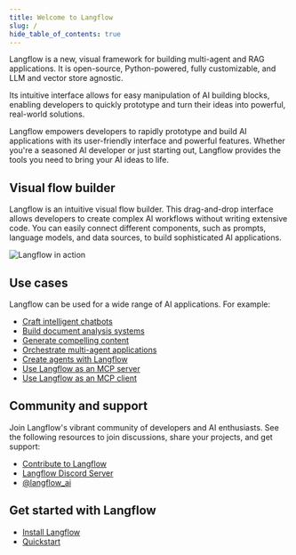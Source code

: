 ```yaml
---
title: Welcome to Langflow
slug: /
hide_table_of_contents: true
---
```


Langflow is a new, visual framework for building multi-agent and RAG applications. It is open-source, Python-powered, fully customizable, and LLM and vector store agnostic.

Its intuitive interface allows for easy manipulation of AI building blocks, enabling developers to quickly prototype and turn their ideas into powerful, real-world solutions.

Langflow empowers developers to rapidly prototype and build AI applications with its user-friendly interface and powerful features. Whether you're a seasoned AI developer or just starting out, Langflow provides the tools you need to bring your AI ideas to life.

## Visual flow builder

Langflow is an intuitive visual flow builder. This drag-and-drop interface allows developers to create complex AI workflows without writing extensive code. You can easily connect different components, such as prompts, language models, and data sources, to build sophisticated AI applications.

![Langflow in action](/img/playground-response.png)

## Use cases

Langflow can be used for a wide range of AI applications.
For example:

* [Craft intelligent chatbots](/memory-chatbot)
* [Build document analysis systems](/document-qa)
* [Generate compelling content](/blog-writer)
* [Orchestrate multi-agent applications](/simple-agent)
* [Create agents with Langflow](/agents)
* [Use Langflow as an MCP server](/mcp-server)
* [Use Langflow as an MCP client](/mcp-client)

## Community and support

Join Langflow's vibrant community of developers and AI enthusiasts. See the following resources to join discussions, share your projects, and get support:

* [Contribute to Langflow](contributing-how-to-contribute)
* [Langflow Discord Server](https://discord.gg/EqksyE2EX9)
* [@langflow_ai](https://twitter.com/langflow_ai)

## Get started with Langflow

- [Install Langflow](/get-started-installation)
- [Quickstart](/get-started-quickstart)